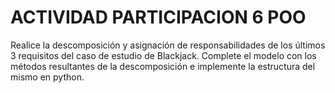 # ACTIVIDAD PARTICIPACION 6 POO

Realice la descomposición y asignación de responsabilidades de los últimos 3 requisitos del caso de estudio de Blackjack. Complete el modelo con los métodos resultantes de la descomposición e implemente la estructura del mismo en python.